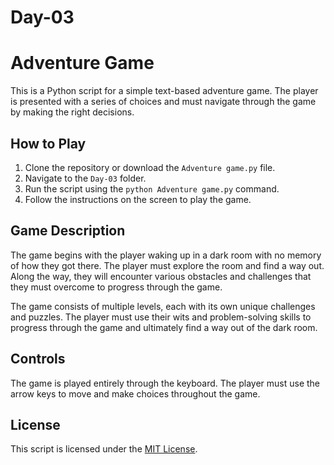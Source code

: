 # Day-03

# Adventure Game

This is a  Python script  for a simple text-based adventure game. The player is presented with a series of choices and must navigate through the game by making the right decisions.

## How to Play

1.  Clone the repository or download the  `Adventure game.py`  file.
2.  Navigate to the  `Day-03`  folder.
3.  Run the script using the  `python Adventure game.py`  command.
4.  Follow the instructions on the screen to play the game.

## Game Description

The game begins with the player waking up in a dark room with no memory of how they got there. The player must explore the room and find a way out. Along the way, they will encounter various obstacles and challenges that they must overcome to progress through the game.

The game consists of multiple levels, each with its own unique challenges and puzzles. The player must use their wits and problem-solving skills to progress through the game and ultimately find a way out of the dark room.

## Controls

The game is played entirely through the keyboard. The player must use the arrow keys to move and make choices throughout the game.

## License

This script is licensed under the  [MIT License](https://opensource.org/licenses/MIT).